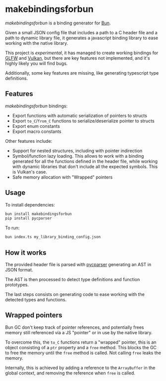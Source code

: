 # makebindingsforbun

*makebindingsforbun* is a binding generator for [Bun](https://bun.sh/).

Given a small JSON config file that includes a path to a C header file and a path to dynamic library file, it generates a javascript binding library to ease working with the native library.

This project is *experimental*, it has managed to create working bindings for [GLFW](https://www.glfw.org/) and [Vulkan](https://www.vulkan.org/), but there are key features not implemented, and it's highly likely you will find bugs.

Additionally, some key features are missing, like generating typescript type definitions.

## Features

*makebindingsforbun* bindings:
- Export functions with automatic serialization of pointers to structs
- Export `to_C`/`from_C` functions to serialize/deserialize pointer to structs
- Export enum constants 
- Export macro constants

Other features include:
- Support for nested structures, including with pointer indirection
- Symbol/function lazy loading. This allows to work with a binding generated for all the functions defined in the header file, while working with dynamic libraries that don't include all the expected symbols. This is Vulkan's case.
- Safe memory allocation with "Wrapped" pointers

## Usage

To install dependencies:

```bash
bun install makebindingsforbun
pip install pycparser
```

To run:

```bash
bun index.ts my_library_binding_config.json
```

## How it works

The provided header file is parsed with [pycparser](https://github.com/eliben/pycparser) generating an AST in JSON format.

The AST is then processed to detect type definitions and function prototypes.

The last steps consists on generating code to ease working with the detected types and functions.

## Wrapped pointers

Bun GC don't keep track of pointer references, and potentially frees memory still referenced via a JS "pointer" or in use by the native library.

To overcome this, the `to_C` functions return a "wrapped" pointer, this is an object consisting of a `ptr` property and a `free` method. This blocks the GC to free the memory until the `free` method is called. Not calling `free` leaks the memory.

Internally, this is achieved by adding a reference to the `ArrayBuffer` in the global context, and removing the reference when `free` is called.



